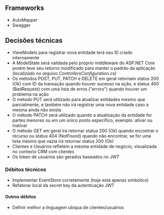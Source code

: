 
## Frameworks
- AutoMapper
- Swagger

## Decisões técnicas
- ViewModels para registrar nova entidade terá seu ID criado internamente
- A ModelState será validada pelo próprio middleware do ASP.NET Core porém teve seu retorno modificado para manter o padrão da aplicação *(localizado no arquivo ControllersConfiguration.cs)*
- Os métodos POST, PUT, PATCH e DELETE em geral retornam status 200 (Ok) com ID da transação quando houver sucesso na ação, e status 400 (BadRequest) com uma lista de erros ("errors") quando houver um problema na ação
- O método PUT será utilizado para atualizar entidades mesmo que parcialmente, e também não irá registrar uma nova entidade caso a mesma ainda não exista
- O método PATCH será utilizado quando a atualização da entidade for partes menores ou em um único ponto específico, exemplo: ativar ou inativar
- O método GET em geral irá retornar status 200 (Ok) quando encontrar o recurso ou status 404 (NotFound) quando não encontrar, se for uma lista mesmo que vazia irá retornar status 200 (Ok)
- Clientes e Usuários refletem a mesma entidade de negócio, visualizada no contexto CRM com clientes
- Os token de usuários são gerados baseados no JWT

### Débitos técnicos
- Implementar EventStore corretamente (hoje está apenas simbólico)
- Refatorar local da secret key da autenticação JWT

#### Outros débitos
- Definir melhor a linguagem ubiqua de clientes/usuários